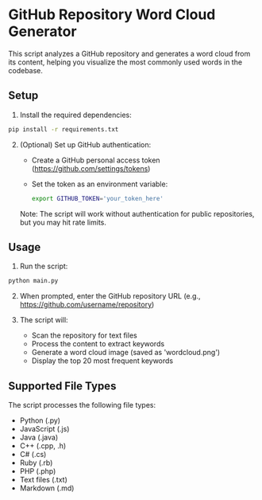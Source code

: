 # GitHub Repository Word Cloud Generator

This script analyzes a GitHub repository and generates a word cloud from its content, helping you visualize the most commonly used words in the codebase.

## Setup

1. Install the required dependencies:

```bash
pip install -r requirements.txt
```

2. (Optional) Set up GitHub authentication:

   - Create a GitHub personal access token (<https://github.com/settings/tokens>)
   - Set the token as an environment variable:

     ```bash
     export GITHUB_TOKEN='your_token_here'
     ```

   Note: The script will work without authentication for public repositories, but you may hit rate limits.

## Usage

1. Run the script:

```bash
python main.py
```

2. When prompted, enter the GitHub repository URL (e.g., <https://github.com/username/repository>)

3. The script will:
   - Scan the repository for text files
   - Process the content to extract keywords
   - Generate a word cloud image (saved as 'wordcloud.png')
   - Display the top 20 most frequent keywords

## Supported File Types

The script processes the following file types:

- Python (.py)
- JavaScript (.js)
- Java (.java)
- C++ (.cpp, .h)
- C# (.cs)
- Ruby (.rb)
- PHP (.php)
- Text files (.txt)
- Markdown (.md)
